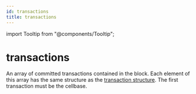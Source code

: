 ```yaml
---
id: transactions
title: transactions
---
```


import Tooltip from "@components/Tooltip";

# transactions

An array of committed transactions contained in the block. Each element of this array has the same structure as the [transaction structure](/docs/tech-explanation/transaction). The first transaction must be the <Tooltip>cellbase</Tooltip>.
